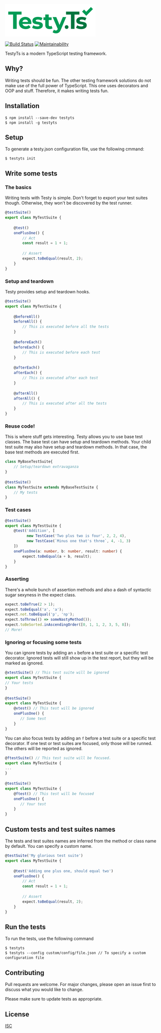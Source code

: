 ![](./img/testy_colour_rgb_transparent.png)


[![Build Status](https://travis-ci.org/Testy/TestyTs.svg?branch=master)](https://travis-ci.org/Testy/TestyTs)
[![Maintainability](https://api.codeclimate.com/v1/badges/66d7c2c5c60a4919d593/maintainability)](https://codeclimate.com/github/Testy/TestyTs/maintainability)

TestyTs is a modern TypeScript testing framework.

## Why?
Writing tests should be fun. The other testing framework solutions do not make use of the full power of TypeScript. This one uses decorators and OOP and stuff. Therefore, it makes writing tests fun.

## Installation

```
$ npm install --save-dev testyts
$ npm install -g testyts
```

## Setup

To generate a testy.json configuration file, use the following cmmand:

```
$ testyts init
```


## Write some tests

### The basics 
Writing tests with Testy is simple. Don't forget to export your test suites though. Otherwise, they won't be discovered by the test runner.

```ts
@testSuite()
export class MyTestSuite {

    @test()
    onePlusOne() {
        // Act
        const result = 1 + 1;
        
        // Assert
        expect.toBeEqual(result, 2);
    }
}
```

### Setup and teardown

Testy provides setup and teardown hooks.

```ts
@testSuite()
export class MyTestSuite {

    @beforeAll()
    beforeAll() {
        // This is executed before all the tests
    }

    @beforeEach()
    beforeEach() {
        // This is executed before each test
    }

    @afterEach()
    afterEach() {
        // This is executed after each test
    }
    
    @afterAll()
    afterAll() {
        // This is executed after all the tests
    }
}
```

### Reuse code!

This is where stuff gets interesting. Testy allows you to use base test classes. The base test can have setup and teardown methods. Your child test suite may also have setup and teardown methods. In that case, the base test methods are executed first.

```ts
class MyBaseTestSuite{
    // Setup/teardown extravaganza
}

@testSuite()
class MyTestSuite extends MyBaseTestSuite {
    // My tests
}
```

### Test cases

```ts
@testSuite()
export class MyTestSuite {
    @test('Addition', [
          new TestCase('Two plus two is four', 2, 2, 4),
          new TestCase(`Minus one that's three`, 4, -1, 3)
    ])
    onePlusOne(a: number, b: number, result: number) {
        expect.toBeEqual(a + b, result);
    }
}
```

### Asserting

There's a whole bunch of assertion methods and also a dash of syntactic sugar sexyness in the expect class.

```ts
expect.toBeTrue(2 > 1);
expect.toBeEqual('a', 'a');
expect.not.toBeEqual('p', 'np');
expect.toThrow(() => someNastyMethod());
expect.toBeSorted.inAscendingOrder([0, 1, 1, 2, 3, 5, 8]);
// More!
```

### Ignoring or focusing some tests

You can ignore tests by adding an `x` before a test suite or a specific test decorator. Ignored tests will still show up in the test report, but they will be marked as ignored.

```ts
@xtestSuite() // This test suite will be ignored
export class MyTestSuite { 
// Your tests
}

@testSuite()
export class MyTestSuite {
    @xtest() // This test will be ignored
    onePlusOne() {
       // Some test
    }
}
```

You can also focus tests by adding an `f` before a test suite or a specific test decorator. If one test or test suites are focused, only those will be runned. The others will be reported as ignored.

```ts
@ftestSuite() // This test suite will be focused.
export class MyTestSuite { 
...
}

@testSuite()
export class MyTestSuite {
    @ftest() // This test will be focused
    onePlusOne() {
       // Your test
    }
}
```

## Custom tests and test suites names 

The tests and test suites names are inferred from the method or class name by default. You can specify a custom name.

```ts
@testSuite('My glorious test suite')
export class MyTestSuite {

    @test('Adding one plus one, should equal two')
    onePlusOne() {
        // Act
        const result = 1 + 1;
        
        // Assert
        expect.toBeEqual(result, 2);
    }
}
```

## Run the tests

To run the tests, use the following command

```
$ testyts
$ testyts --config custom/config/file.json // To specify a custom configuration file
```

## Contributing
Pull requests are welcome. For major changes, please open an issue first to discuss what you would like to change.

Please make sure to update tests as appropriate.

## License
[ISC](./LICENSE)
